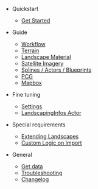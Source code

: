 - Quickstart

  - [Get Started](get-started.md?id=get-started)

- Guide

  - [Workflow](workflow.md?id=landscaping-system-workflow)
  - [Terrain](heights.md?id=heights)
  - [Landscape Material](landcover.md?id=landcover)
  - [Satellite Imagery](satellite?id=satellite)
  - [Splines / Actors / Blueprints](props.md?id=props)
  - [PCG](vegetation.md?id=vegetation)
  - [Mapbox](mapbox.md?id=mapbox)

- Fine tuning

  - [Settings](settings.md?id=settings)
  - [LandscapingInfos Actor](landscapinginfos.md?id=landscapinginfos-actor)

- Special requirements

  - [Extending Landscapes](extend_landscape.md?id=extending-landscapes)
  - [Custom Logic on Import](landscapingvectorinterface.md?id=custom-logic-on-vector-data)

- General

  - [Get data](get-data.md?id=get-data)
  - [Troubleshooting](troubleshooting.md?id=troubleshooting)
  - [Changelog](changelog.md?id=changelog)
